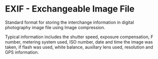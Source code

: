 # EXIF - Exchangeable Image File
Standard format for storing the interchange information in digital photography image file using Image compression. 

Typical information includes the shutter speed, exposure compensation, F number, metering system used, ISO number, date and time the image was taken, if flash was used, white balance, auxillary lens used, resolution and GPS information.